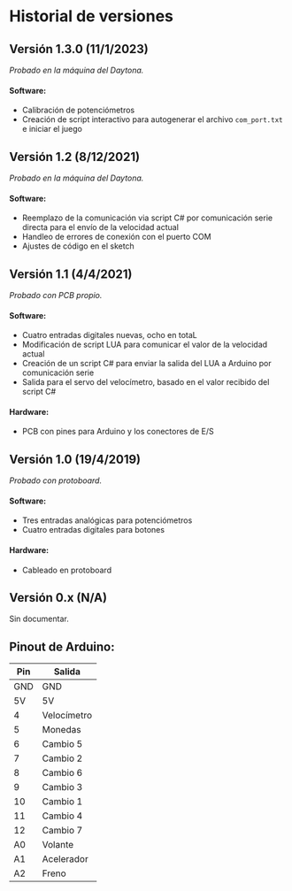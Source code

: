 # Historial de versiones

## Versión 1.3.0 (11/1/2023)
*Probado en la máquina del Daytona.*

#### Software:
- Calibración de potenciómetros
- Creación de script interactivo para autogenerar el archivo `com_port.txt` e iniciar el juego

## Versión 1.2 (8/12/2021)
*Probado en la máquina del Daytona.*
#### Software:
- Reemplazo de la comunicación via script C# por comunicación serie directa para el envío de la velocidad actual
- Handleo de errores de conexión con el puerto COM
- Ajustes de código en el sketch

## Versión 1.1 (4/4/2021)
*Probado con PCB propio.*
#### Software:
- Cuatro entradas digitales nuevas, ocho en totaL
- Modificación de script LUA para comunicar el valor de la velocidad actual
- Creación de un script C# para enviar la salida del LUA a Arduino por comunicación serie
- Salida para el servo del velocímetro, basado en el valor recibido del script C#

#### Hardware:
- PCB con pines para Arduino y los conectores de E/S

## Versión 1.0 (19/4/2019)  
*Probado con protoboard.*
#### Software:
- Tres entradas analógicas para potenciómetros
- Cuatro entradas digitales para botones

#### Hardware:
- Cableado en protoboard

## Versión 0.x (N/A)  
Sin documentar.

## Pinout de Arduino:

| Pin | Salida | 
|---|---|
| GND | GND |
| 5V | 5V |
| 4 | Velocímetro |
| 5 | Monedas |
| 6 | Cambio 5 |
| 7 | Cambio 2 |
| 8 | Cambio 6 |
| 9 | Cambio 3 |
| 10 | Cambio 1 |
| 11 | Cambio 4 |
| 12 | Cambio 7 |
| A0 | Volante |
| A1 | Acelerador |
| A2 | Freno |
